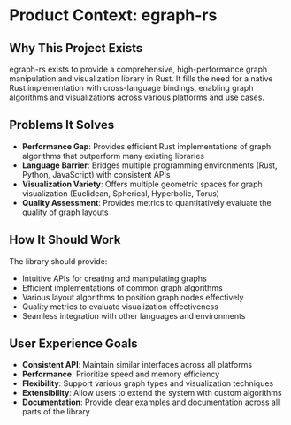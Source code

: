 # Product Context: egraph-rs

## Why This Project Exists

egraph-rs exists to provide a comprehensive, high-performance graph manipulation and visualization library in Rust. It fills the need for a native Rust implementation with cross-language bindings, enabling graph algorithms and visualizations across various platforms and use cases.

## Problems It Solves

- **Performance Gap**: Provides efficient Rust implementations of graph algorithms that outperform many existing libraries
- **Language Barrier**: Bridges multiple programming environments (Rust, Python, JavaScript) with consistent APIs
- **Visualization Variety**: Offers multiple geometric spaces for graph visualization (Euclidean, Spherical, Hyperbolic, Torus)
- **Quality Assessment**: Provides metrics to quantitatively evaluate the quality of graph layouts

## How It Should Work

The library should provide:

- Intuitive APIs for creating and manipulating graphs
- Efficient implementations of common graph algorithms
- Various layout algorithms to position graph nodes effectively
- Quality metrics to evaluate visualization effectiveness
- Seamless integration with other languages and environments

## User Experience Goals

- **Consistent API**: Maintain similar interfaces across all platforms
- **Performance**: Prioritize speed and memory efficiency
- **Flexibility**: Support various graph types and visualization techniques
- **Extensibility**: Allow users to extend the system with custom algorithms
- **Documentation**: Provide clear examples and documentation across all parts of the library
